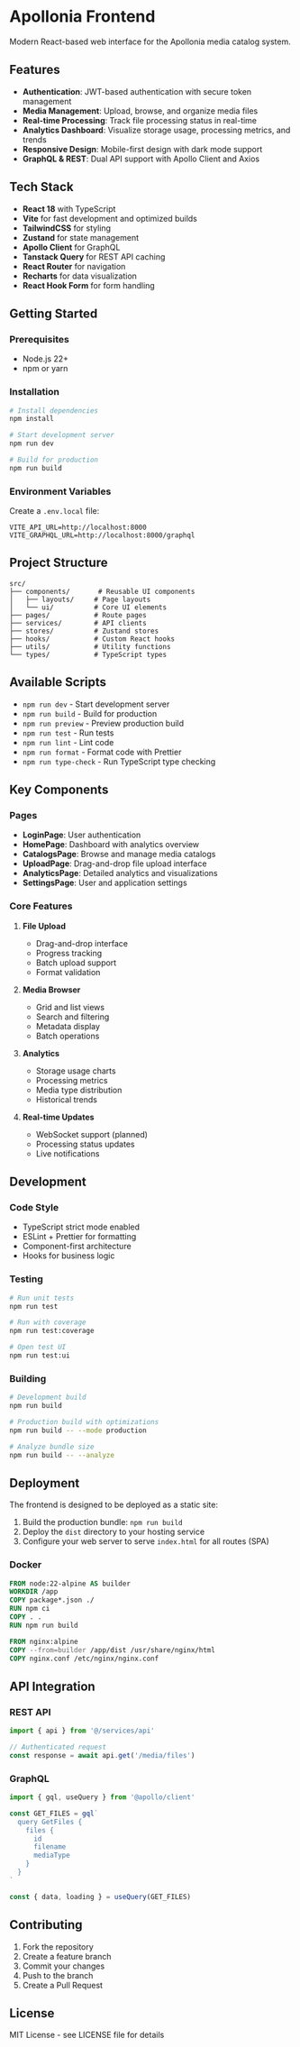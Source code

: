 # Apollonia Frontend

Modern React-based web interface for the Apollonia media catalog system.

## Features

- **Authentication**: JWT-based authentication with secure token management
- **Media Management**: Upload, browse, and organize media files
- **Real-time Processing**: Track file processing status in real-time
- **Analytics Dashboard**: Visualize storage usage, processing metrics, and trends
- **Responsive Design**: Mobile-first design with dark mode support
- **GraphQL & REST**: Dual API support with Apollo Client and Axios

## Tech Stack

- **React 18** with TypeScript
- **Vite** for fast development and optimized builds
- **TailwindCSS** for styling
- **Zustand** for state management
- **Apollo Client** for GraphQL
- **Tanstack Query** for REST API caching
- **React Router** for navigation
- **Recharts** for data visualization
- **React Hook Form** for form handling

## Getting Started

### Prerequisites

- Node.js 22+
- npm or yarn

### Installation

```bash
# Install dependencies
npm install

# Start development server
npm run dev

# Build for production
npm run build
```

### Environment Variables

Create a `.env.local` file:

```env
VITE_API_URL=http://localhost:8000
VITE_GRAPHQL_URL=http://localhost:8000/graphql
```

## Project Structure

```
src/
├── components/       # Reusable UI components
│   ├── layouts/     # Page layouts
│   └── ui/          # Core UI elements
├── pages/           # Route pages
├── services/        # API clients
├── stores/          # Zustand stores
├── hooks/           # Custom React hooks
├── utils/           # Utility functions
└── types/           # TypeScript types
```

## Available Scripts

- `npm run dev` - Start development server
- `npm run build` - Build for production
- `npm run preview` - Preview production build
- `npm run test` - Run tests
- `npm run lint` - Lint code
- `npm run format` - Format code with Prettier
- `npm run type-check` - Run TypeScript type checking

## Key Components

### Pages

- **LoginPage**: User authentication
- **HomePage**: Dashboard with analytics overview
- **CatalogsPage**: Browse and manage media catalogs
- **UploadPage**: Drag-and-drop file upload interface
- **AnalyticsPage**: Detailed analytics and visualizations
- **SettingsPage**: User and application settings

### Core Features

1. **File Upload**

   - Drag-and-drop interface
   - Progress tracking
   - Batch upload support
   - Format validation

1. **Media Browser**

   - Grid and list views
   - Search and filtering
   - Metadata display
   - Batch operations

1. **Analytics**

   - Storage usage charts
   - Processing metrics
   - Media type distribution
   - Historical trends

1. **Real-time Updates**

   - WebSocket support (planned)
   - Processing status updates
   - Live notifications

## Development

### Code Style

- TypeScript strict mode enabled
- ESLint + Prettier for formatting
- Component-first architecture
- Hooks for business logic

### Testing

```bash
# Run unit tests
npm run test

# Run with coverage
npm run test:coverage

# Open test UI
npm run test:ui
```

### Building

```bash
# Development build
npm run build

# Production build with optimizations
npm run build -- --mode production

# Analyze bundle size
npm run build -- --analyze
```

## Deployment

The frontend is designed to be deployed as a static site:

1. Build the production bundle: `npm run build`
1. Deploy the `dist` directory to your hosting service
1. Configure your web server to serve `index.html` for all routes (SPA)

### Docker

```dockerfile
FROM node:22-alpine AS builder
WORKDIR /app
COPY package*.json ./
RUN npm ci
COPY . .
RUN npm run build

FROM nginx:alpine
COPY --from=builder /app/dist /usr/share/nginx/html
COPY nginx.conf /etc/nginx/nginx.conf
```

## API Integration

### REST API

```typescript
import { api } from '@/services/api'

// Authenticated request
const response = await api.get('/media/files')
```

### GraphQL

```typescript
import { gql, useQuery } from '@apollo/client'

const GET_FILES = gql`
  query GetFiles {
    files {
      id
      filename
      mediaType
    }
  }
`

const { data, loading } = useQuery(GET_FILES)
```

## Contributing

1. Fork the repository
1. Create a feature branch
1. Commit your changes
1. Push to the branch
1. Create a Pull Request

## License

MIT License - see LICENSE file for details
